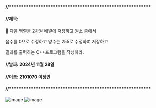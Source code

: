 #### //**********************************************************
#### //제목: 
 다음 행렬을 2차원 배열에 저장하고 원소 중에서 


음수를 0으로 수정하고 양수는 255로 수정하여 저장하고 


결과를 출력하는 C++프로그램을 작성하라.
#### //날짜: 2024년 11월 28일
#### //이름: 2101070 이정인
#### //**********************************************************


![image](https://github.com/user-attachments/assets/fc10e881-ca15-47c3-a063-ade29b01ddde)
![image](https://github.com/user-attachments/assets/42580c7e-ccba-4507-ac18-964049e6d626)
